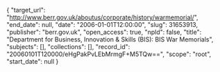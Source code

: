 {
  "target_url": "http://www.berr.gov.uk/aboutus/corporate/history/warmemorial/", 
  "end_date": null, 
  "date": "2006-01-01T12:00:00", 
  "slug": 31653913, 
  "publisher": "berr.gov.uk", 
  "open_access": true, 
  "npld": false, 
  "title": "Department for Business, Innovation & Skills (BIS): BIS War Memorials", 
  "subjects": [], 
  "collections": [], 
  "record_id": "20060101T120000/eHgPakPvLEbMrmgF+M5TQw==", 
  "scope": "root", 
  "start_date": null
}

